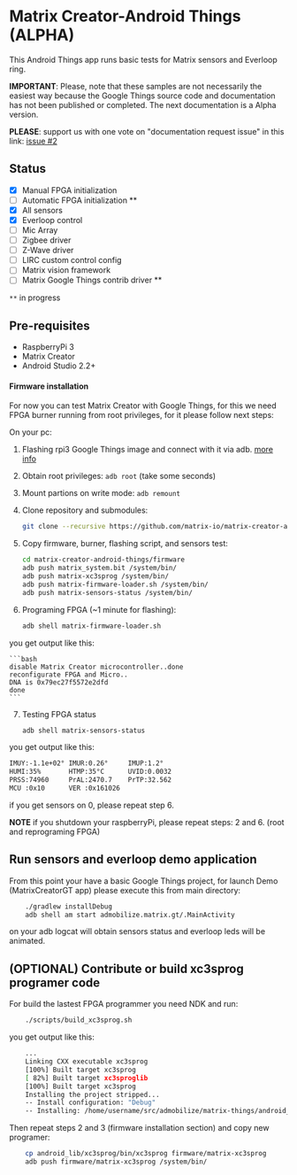 Matrix Creator-Android Things (ALPHA)
=====================================

This Android Things app runs basic tests for Matrix sensors and Everloop ring. 

**IMPORTANT**: Please, note that these samples are not necessarily the easiest way because
the Google Things source code and documentation has not been published or completed. The next documentation is a Alpha version.

**PLEASE**: support us with one vote on "documentation request issue" in this link: [issue #2](https://github.com/androidthings/sample-simplepio/issues/2)

Status
------

- [X] Manual FPGA initialization
- [ ] Automatic FPGA initialization **
- [X] All sensors
- [X] Everloop control
- [ ] Mic Array 
- [ ] Zigbee driver
- [ ] Z-Wave driver
- [ ] LIRC custom control config
- [ ] Matrix vision framework
- [ ] Matrix Google Things contrib driver **

`**` in progress

Pre-requisites
--------------

- RaspberryPi 3
- Matrix Creator
- Android Studio 2.2+

#### Firmware installation

For now you can test Matrix Creator with Google Things, for this we need FPGA burner running from root privileges, for it please follow next steps:

On your pc:

1. Flashing rpi3 Google Things image and connect with it via adb. [more info](https://developer.android.com/things/hardware/raspberrypi.html#flashing_the_image)
2. Obtain root privileges:        `adb root`    (take some seconds)
3. Mount partions on write mode:  `adb remount`
4. Clone repository and submodules: 

    ```bash
    git clone --recursive https://github.com/matrix-io/matrix-creator-android-things.git`
    ```
5. Copy firmware, burner, flashing script, and sensors test:

    ```bash
    cd matrix-creator-android-things/firmware
    adb push matrix_system.bit /system/bin/
    adb push matrix-xc3sprog /system/bin/
    adb push matrix-firmware-loader.sh /system/bin/
    adb push matrix-sensors-status /system/bin/
   ```
6. Programing FPGA (~1 minute for flashing):

    ```bash
    adb shell matrix-firmware-loader.sh
    ```
you get output like this:

    ```bash
    disable Matrix Creator microcontroller..done
    reconfigurate FPGA and Micro..
    DNA is 0x79ec27f5572e2dfd
    done
    ```
7. Testing FPGA status

   ```bash
   adb shell matrix-sensors-status
   ```
you get output like this:

   ```bash
   IMUY:-1.1e+02° IMUR:0.26°     IMUP:1.2°
   HUMI:35%       HTMP:35°C      UVID:0.0032
   PRSS:74960     PrAL:2470.7    PrTP:32.562
   MCU :0x10      VER :0x161026
   ```
if you get sensors on 0, please repeat step 6.


**NOTE** if you shutdown your raspberryPi, please repeat steps: 2 and 6. (root and reprograming FPGA)

Run sensors and everloop demo application
-----------------------------------------

From this point your have a basic Google Things project, for launch Demo (MatrixCreatorGT app) please execute this from main directory:

```bash
    ./gradlew installDebug
    adb shell am start admobilize.matrix.gt/.MainActivity
```
on your adb logcat will obtain sensors status and everloop leds will be animated.

(OPTIONAL) Contribute or build xc3sprog programer code
------------------------------------------------------

For build the lastest FPGA programmer you need NDK and run:

```bash
    ./scripts/build_xc3sprog.sh
```
you get output like this:

```bash
    ...
    Linking CXX executable xc3sprog
    [100%] Built target xc3sprog
    [ 82%] Built target xc3sproglib
    [100%] Built target xc3sprog
    Installing the project stripped...
    -- Install configuration: "Debug"
    -- Installing: /home/username/src/admobilize/matrix-things/android_lib/xc3sprog/bin/xc3sprog
```
Then repeat steps 2 and 3 (firmware installation section) and copy new programer:

```bash
    cp android_lib/xc3sprog/bin/xc3sprog firmware/matrix-xc3sprog
    adb push firmware/matrix-xc3sprog /system/bin/
```

